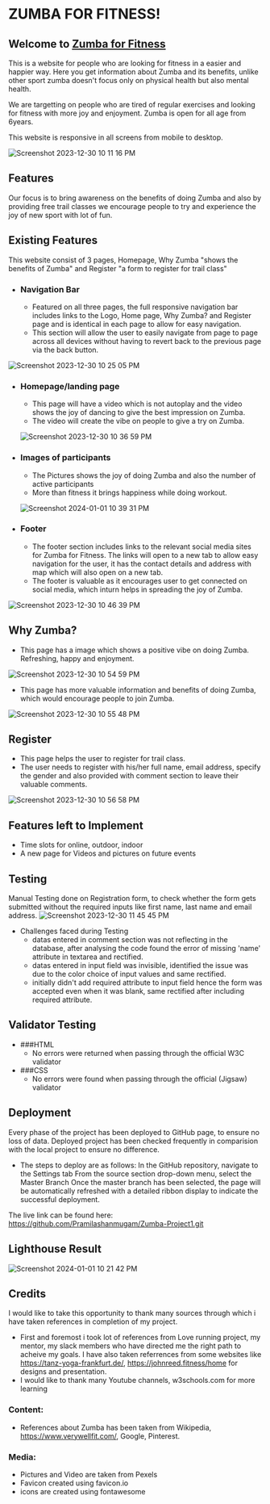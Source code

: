 # ZUMBA FOR FITNESS!

## Welcome to [Zumba for Fitness](https://8000-pramilashanmugam-zumba-p-dwz5t6k2m0.us2.codeanyapp.com/index.html)


This is a website for people who are looking for fitness in a easier and happier way. Here you get information about Zumba and its benefits, unlike other sport zumba doesn't focus only on physical health but also mental health. 

We are targetting on people who are tired of regular exercises and looking for fitness with more joy and enjoyment. Zumba is open for all age from 6years. 

This website is responsive in all screens from mobile to desktop.

![Screenshot 2023-12-30 10 11 16 PM](https://github.com/Pramilashanmugam/Zumba-Project1/assets/150790058/de1defd6-32ac-4a98-9824-102da6ab4ddd)
## Features

Our focus is to bring awareness on the benefits of doing Zumba and also by providing free trail classes we encourage people to try and experience the joy of new sport with lot of fun.

## Existing Features

This website consist of 3 pages, Homepage, Why Zumba "shows the benefits of Zumba" and Register "a form to register for trail class"

* ### Navigation Bar
  * Featured on all three pages, the full responsive navigation bar includes links to the Logo, Home page, Why Zumba? and Register page and is identical in each page to allow for easy navigation. 
  * This section will allow the user to easily navigate from page to page across all devices without having to revert back to the previous page via the back button.

![Screenshot 2023-12-30 10 25 05 PM](https://github.com/Pramilashanmugam/Zumba-Project1/assets/150790058/6a43db53-4279-4fb2-95dd-6794035eca54)

* ### Homepage/landing page
  * This page will have a video which is not autoplay and the video shows the joy of dancing to give the best impression on Zumba.
  * The video will create the vibe on people to give a try on Zumba.

  ![Screenshot 2023-12-30 10 36 59 PM](https://github.com/Pramilashanmugam/Zumba-Project1/assets/150790058/4985bbfd-c4aa-4808-acf5-0b7586b18885)

* ### Images of participants
  * The Pictures shows the joy of doing Zumba and also the number of active participants
  * More than fitness it brings happiness while doing workout.

  ![Screenshot 2024-01-01 10 39 31 PM](https://github.com/Pramilashanmugam/Zumba-Project1/assets/150790058/3baa8284-90f3-47b6-976d-bbd9df1ca44d)

* ### Footer

  * The footer section includes links to the relevant social media sites for Zumba for Fitness. The links will open to a new tab to allow easy navigation for the user, it has the contact details and address with map which will also open on a new tab.
  * The footer is valuable as it encourages user to get connected on social media, which inturn helps in spreading the joy of Zumba.

![Screenshot 2023-12-30 10 46 39 PM](https://github.com/Pramilashanmugam/Zumba-Project1/assets/150790058/a1f55cd4-ecef-474a-a7fa-0407b395baa4)

## Why Zumba?

* This page has a image which shows a positive vibe on doing Zumba. Refreshing, happy and enjoyment.

![Screenshot 2023-12-30 10 54 59 PM](https://github.com/Pramilashanmugam/Zumba-Project1/assets/150790058/d1dace1d-0fee-4557-925c-331e6dc59b94)

* This page has more valuable information and benefits of doing Zumba, which would encourage people to join Zumba.

![Screenshot 2023-12-30 10 55 48 PM](https://github.com/Pramilashanmugam/Zumba-Project1/assets/150790058/670da566-882e-41d4-b3aa-e61d941e2b17)

## Register

* This page helps the user to register for trail class. 
* The user needs to register with his/her full name, email address, specify the gender and also provided with comment section to leave their valuable comments.

![Screenshot 2023-12-30 10 56 58 PM](https://github.com/Pramilashanmugam/Zumba-Project1/assets/150790058/aad87002-2d45-48d2-b2e4-781a440a86d9)

## Features left to Implement

* Time slots for online, outdoor, indoor
* A new page for Videos and pictures on future events

## Testing

Manual Testing done on Registration form, to check whether the form gets submitted without the required inputs like first name, last name and email address.
![Screenshot 2023-12-30 11 45 45 PM](https://github.com/Pramilashanmugam/Zumba-Project1/assets/150790058/eaf0d2ca-4ebd-4910-9ec7-0d1247dd97e7)
* Challenges faced during Testing
   * datas entered in comment section was not reflecting in the database, after analysing the code found the error of missing 'name' attribute in textarea and rectified.
   * datas entered in input field was invisible, identified the issue was due to the color choice of input values and same rectified.
   * initially didn't add required attribute to input field hence the form was accepted even when it was blank, same rectified after including required attribute.


## Validator Testing

* ###HTML
   * No errors were returned when passing through the official W3C validator
* ###CSS
   * No errors were found when passing through the official (Jigsaw) validator

## Deployment

Every phase of the project has been deployed to GitHub page, to ensure no loss of data. Deployed project has been checked frequently in comparision with the local project to ensure no difference.

* The steps to deploy are as follows:
In the GitHub repository, navigate to the Settings tab
From the source section drop-down menu, select the Master Branch
Once the master branch has been selected, the page will be automatically refreshed with a detailed ribbon display to indicate the successful deployment.

The live link can be found here: https://github.com/Pramilashanmugam/Zumba-Project1.git

## Lighthouse Result

![Screenshot 2024-01-01 10 21 42 PM](https://github.com/Pramilashanmugam/Zumba-Project1/assets/150790058/acaedfeb-45f0-4515-bd51-8838ba2b0514)

## Credits

I would like to take this opportunity to thank many sources through which i have taken references in completion of my project.

* First and foremost i took lot of references from Love running project, my mentor, my slack members who have directed me the right path to acheive my goals. I have also taken referrences from some websites like https://tanz-yoga-frankfurt.de/, https://johnreed.fitness/home for designs and presentation.
* I would like to thank many Youtube channels, w3schools.com for more learning

### Content:
* References about Zumba has been taken from Wikipedia, https://www.verywellfit.com/, Google, Pinterest.

### Media: 
* Pictures and Video are taken from Pexels
* Favicon created using favicon.io
* icons are created using fontawesome





